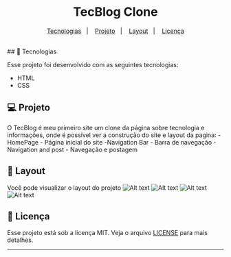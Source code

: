<h1 align="center">
   TecBlog Clone
</h1>

<p align="center">
  <a href="#-tecnologias">Tecnologias</a>&nbsp;&nbsp;&nbsp;|&nbsp;&nbsp;&nbsp;
  <a href="#-projeto">Projeto</a>&nbsp;&nbsp;&nbsp;|&nbsp;&nbsp;&nbsp;
  <a href="#-layout">Layout</a>&nbsp;&nbsp;&nbsp;|&nbsp;&nbsp;&nbsp;
  <a href="#memo-licença">Licença</a>
</p>

<br>
## 🚀 Tecnologias

Esse projeto foi desenvolvido com as seguintes tecnologias:

- HTML
- CSS

## 💻 Projeto

O TecBlog é meu primeiro site um clone da página sobre tecnologia e informações, onde é possível ver a construção do site e layout da pagina:
-HomePage - Página inicial do site
-Navigation Bar - Barra de navegação
-Navigation and post - Navegação e postagem

## 🔖 Layout

Você pode visualizar o layout do projeto ![Alt text](https://github.com/felipe-gomes-vicente/TecBlog-preview/blob/main/tecblog-preview-001.png )
![Alt text](https://github.com/felipe-gomes-vicente/TecBlog-preview/blob/main/tecblog-preview-002.png )
![Alt text](https://github.com/felipe-gomes-vicente/TecBlog-preview/blob/main/tecblog-preview-003.png )
![Alt text](https://github.com/felipe-gomes-vicente/TecBlog-preview/blob/main/tecblog-preview-004.png )

## :memo: Licença

Esse projeto está sob a licença MIT. Veja o arquivo [LICENSE](LICENSE.md) para mais detalhes.

---
